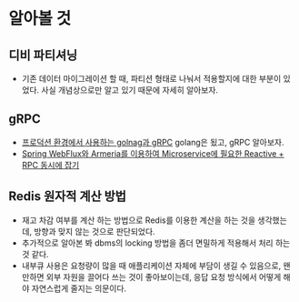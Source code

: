 # 알아볼 것


## 디비 파티셔닝
 - 기존 데이터 마이그레이션 할 때, 파티션 형태로 나눠서 적용할지에 대한 부분이 있었다. 사실 개념상으로만 알고 있기 때문에 자세히 알아보자.

## gRPC
 - [프로덕션 환경에서 사용하는 golnag과 gRPC](https://blog.banksalad.com/tech/production-ready-grpc-in-golang/?gclid=EAIaIQobChMIvJ2BxP3B6gIVzGkqCh2ZMgffEAAYASAAEgIWvPD_BwE) 
 golang은 됬고, gRPC 알아보자.
 - [Spring WebFlux와 Armeria를 이용하여 Microservice에 필요한 Reactive + RPC 동시에 잡기](https://d2.naver.com/helloworld/6080222)


## Redis 원자적 계산 방법
 - 재고 차감 여부를 계산 하는 방법으로 Redis를 이용한 계산을 하는 것을 생각했는데, 방향과 맞지 않는 것으로 판단되었다.
  - 추가적으로 알아본 봐 dbms의 locking 방법을 좀더 면밀하게 적용해서 처리 하는 것 같다.
   - 내부큐 사용은 요청량이 많을 때 애플리케이션 자체에 부담이 생길 수 있음으로, 왠만하면 외부 자원을 끌어다 쓰는 것이 좋아보이는데, 응답 요청 방식에서 어떻게 해야 자연스럽게 줄지는 의문이다.
